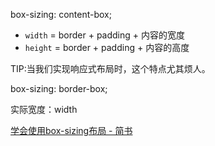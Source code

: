 box-sizing: content-box;

- `width` = border + padding + 内容的宽度
- `height` = border + padding + 内容的高度

TIP:当我们实现响应式布局时，这个特点尤其烦人。

box-sizing: border-box;

实际宽度：width

[学会使用box-sizing布局 - 简书](https://www.jianshu.com/p/e2eb0d8c9de6)
